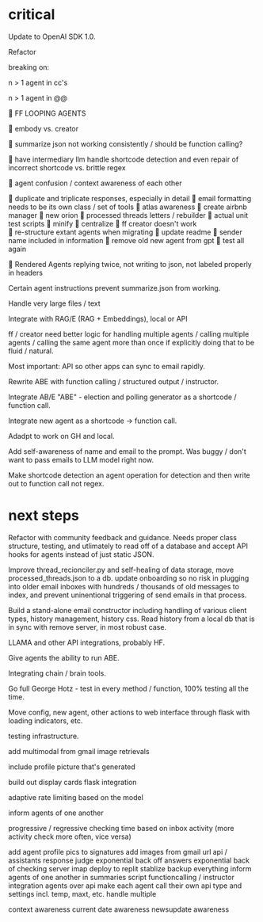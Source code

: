 # critical

Update to OpenAI SDK 1.0. 

Refactor 

breaking on: 

n > 1 agent in cc's 

n > 1 agent in @@ 


🚩 FF LOOPING AGENTS 

🚩 embody vs. creator 

🚩 summarize json not working consistently / should be function calling? 

🚩 have intermediary llm handle shortcode detection and even repair of incorrect shortcode vs. brittle regex 

🚩 agent confusion / context awareness of each other


🚩 duplicate and triplicate responses, especially in detail
🚩 email formatting needs to be its own class / set of tools 
🚩 atlas awareness 
🚩 create airbnb manager 
🚩 new orion 
🚩 processed threads letters / rebuilder 
🚩 actual unit test scripts 
🚩 minify 
🚩 centralize 
🚩 ff creator doesn't work  
🚩 re-structure extant agents when migrating 
🚩 update readme 
🚩 sender name included in information 
🚩 remove old new agent from gpt 
🚩 test all again 


🚩 Rendered Agents replying twice, not writing to json, not labeled properly in headers 

Certain agent instructions prevent summarize.json from working. 

Handle very large files / text 

Integrate with RAG/E (RAG + Embeddings), local or API 



ff / creator need better logic for handling multiple agents / calling multiple agents / calling the same agent more than once if explicitly doing that to be fluid / natural. 


Most important: API so other apps can sync to email rapidly. 

Rewrite ABE with function calling / structured output / instructor. 


Integrate AB/E "ABE" - election and polling generator as a shortcode / function call. 

Integrate new agent as a shortcode -> function call. 

Adadpt to work on GH and local. 

Add self-awareness of name and email to the prompt. Was buggy / don't want to pass emails to LLM model right now. 

Make shortcode detection an agent operation for detection and then write out to function call not regex. 


# next steps 

Refactor with community feedback and guidance. Needs proper class structure, testing, and utlimately to read off of a database and accept API hooks for agents instead of just static JSON. 

Improve thread_recionciler.py and self-healing of data storage, move processed_threads.json to a db. update onboarding so no risk in plugging into older email inboxes with hundreds / thousands of old messages to index, and prevent uninentional triggering of send emails in that process. 

Build a stand-alone email constructor including handling of various client types, history management, history css. Read history from a local db that is in sync with remove server, in most robust case. 

LLAMA and other API integrations, probably HF. 

Give agents the ability to run ABE. 

Integrating chain / brain tools. 



Go full George Hotz - test in every method / function, 100% testing all the time. 

Move config, new agent, other actions to web interface through flask with loading indicators, etc. 

testing infrastructure. 

add multimodal from gmail image retrievals 

include profile picture that's generated 

build out display cards flask integration

adaptive rate limiting based on the model 

inform agents of one another 

progressive / regressive checking time based on inbox activity (more activity check more often, vice versa)

add agent profile pics to signatures 
add images from gmail url 
api / assistants 
response judge 
exponential back off answers 
exponential back of checking server imap 
deploy to replit stablize 
backup everything 
inform agents of one another in summaries script 
functioncalling / instructor integration 
agents over api 
make each agent call their own api type and settings incl. temp, maxt, etc.
handle multiple 

context awareness
current date awareness
newsupdate awareness 

